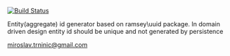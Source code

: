 
[![Build Status](https://travis-ci.org/carousel/id.svg)](https://travis-ci.org/carousel/id)

Entity(aggregate) id generator based on ramsey\uuid package. 
In domain driven design entity id should be unique and not generated by persistence

miroslav.trninic@gmail.com
